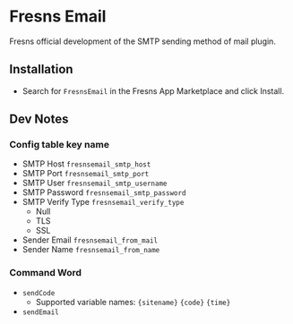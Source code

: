 # Fresns Email

Fresns official development of the SMTP sending method of mail plugin.

## Installation

- Search for `FresnsEmail` in the Fresns App Marketplace and click Install.

## Dev Notes

### Config table key name

- SMTP Host `fresnsemail_smtp_host`
- SMTP Port `fresnsemail_smtp_port`
- SMTP User `fresnsemail_smtp_username`
- SMTP Password `fresnsemail_smtp_password`
- SMTP Verify Type `fresnsemail_verify_type`
    - Null
    - TLS
    - SSL
- Sender Email `fresnsemail_from_mail`
- Sender Name `fresnsemail_from_name`

### Command Word

- `sendCode`
    - Supported variable names: `{sitename}` `{code}` `{time}`
- `sendEmail`
